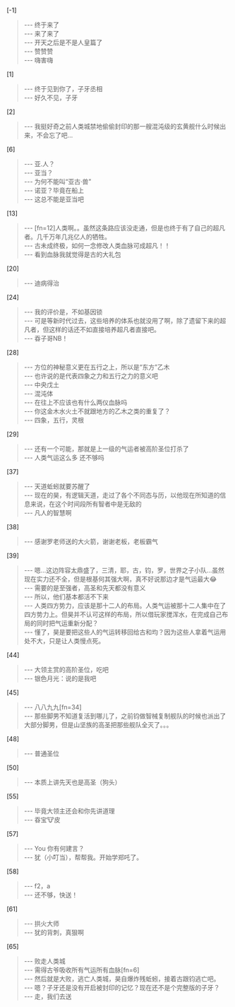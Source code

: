
[-1] 
>--- 终于来了<br>
>--- 来了来了<br>
>--- 开天之后是不是人皇篇了<br>
>--- 赞赞赞<br>
>--- 嗨害嗨<br>

[1] 
>--- 终于见到你了，子牙丞相<br>
>--- 好久不见，子牙<br>

[2] 
>--- 我挺好奇之前人类城禁地偷偷封印的那一艘混沌级的玄黄舰什么时候出来，不会忘了吧…<br>

[6] 
>--- 亚.人？<br>
>--- 亚当？<br>
>--- 为何不能叫“亚古·兽”<br>
>--- 诺亚？毕竟在船上<br>
>--- 这总不能是亚当吧<br>

[13] 
>--- [fn=12]人类啊。。虽然这条路应该没走通，但是也终于有了自己的超凡者。几千万年几兆亿人的牺牲。<br>
>--- 古未成终极，如何一念修改人类血脉可成超凡！！<br>
>--- 看到血脉我就觉得是古的大礼包<br>

[20] 
>--- 迪病得治<br>

[24] 
>--- 我的评价是，不如基因锁<br>
>--- 可是等新时代过去，这些培养的体系也就没用了啊，除了遗留下来的超凡者，但这样的话还不如直接培养超凡者直接吧。<br>
>--- 昋子哥NB！<br>

[28] 
>--- 方位的神秘意义更在五行之上，所以是“东方”乙木<br>
>--- 也许说的是代表四象之力和五行之力的意义吧<br>
>--- 中央戊土<br>
>--- 混沌体<br>
>--- 在往上不应该也有什么两仪血脉吗<br>
>--- 你这金木水火土不就跟地方的乙木之类的重复了？<br>
>--- 四象，五行，灵根<br>

[29] 
>--- 还有一个可能，那就是上一级的气运者被高阶圣位打杀了<br>
>--- 人类气运这么多 还不够吗<br>

[37] 
>--- 天道蚯蚓就要苏醒了<br>
>--- 现在的昊，有逻辑天道，走过了各个不同态与历，以他现在所知道的信息来说，在这个时间段所有智者中是无敌的<br>
>--- 凡人的智慧啊<br>

[38] 
>--- 感谢罗老师送的大火箭，谢谢老板，老板霸气<br>

[39] 
>--- 嗯…这边阵容太鼎盛了，三清，耶，古，钧，罗，世界之子小队…虽然现在实力还不全，但是根基何其强大啊，真不好说那边才是气运最大😂<br>
>--- 需要的是至强者，高圣和先天都没有意义<br>
>--- 所以，他们基本都活不下来<br>
>--- 人类四方势力，应该是那十二人的布局。人类气运被那十二人集中在了四方势力上。但昊并不认可这样的布局，所以借玩家搅浑水，在完成自己布局的同时把气运重新分配？<br>
>--- 懂了，昊是要把这些人的气运转移回给古和均？因为这些人拿着气运用处不大，只是让人类慢点死。<br>

[44] 
>--- 大领主赏的高阶圣位，吃吧<br>
>--- 银色月光：说的是我吧<br>

[45] 
>--- 八八九九[fn=34]<br>
>--- 那些脚男不知道复活到哪儿了，之前钧做智械复制舰队的时候也派出了大部分脚男，但是山坚族的高圣把那些舰队全灭了。。。<br>

[48] 
>--- 普通圣位<br>

[50] 
>--- 本质上讲先天也是高圣（狗头）<br>

[55] 
>--- 毕竟大领主还会和你先讲道理<br>
>--- 昋宝🐮皮<br>

[57] 
>--- You  你有何建言？<br>
>--- 犹（小叮当），帮帮我。开始学郑吒了。<br>

[58] 
>--- f2，a<br>
>--- 还不够，快送！<br>

[61] 
>--- 拱火大师<br>
>--- 犹的背刺，真狠啊<br>

[65] 
>--- 败走人类城<br>
>--- 需得古爷吸收所有气运所有血脉[fn=6]<br>
>--- 然后就是大败，逃亡人类城，昊自爆炸残蚯蚓，接着古跟钧逃亡吧。<br>
>--- 嗯？子牙还是没有开启被封印的记忆？现在还不是个完整版的子牙？<br>
>--- 走，我们去送<br>
